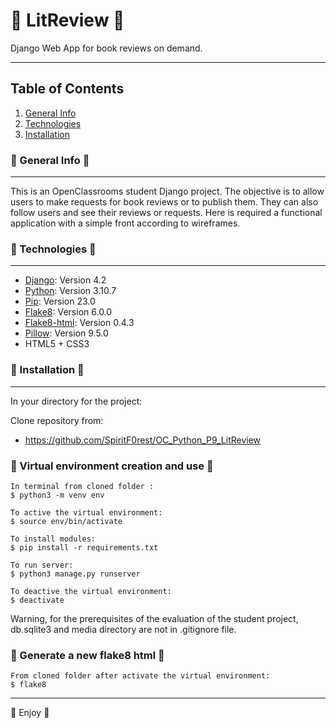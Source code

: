 # :bookmark_tabs: LitReview :bookmark_tabs:

Django Web App for book reviews on demand.

***
## Table of Contents
1. [General Info](#general-info)
2. [Technologies](#technologies)
3. [Installation](#installation)

### :newspaper: General Info :newspaper:
***
This is an OpenClassrooms student Django project. 
The objective is to allow users to make requests for book reviews or to publish them. 
They can also follow users and see their reviews or requests.
Here is required a functional application with a simple front according to wireframes.

### :briefcase: Technologies :briefcase:
*** 
- [Django](https://pypi.org/project/Django/4.2/): Version 4.2
- [Python](https://www.python.org/): Version 3.10.7
- [Pip](https://pypi.org/project/pip/): Version 23.0
- [Flake8](https://pypi.org/project/flake8/): Version 6.0.0
- [Flake8-html](https://pypi.org/project/flake8-html/): Version 0.4.3
- [Pillow](https://pypi.org/project/Pillow/): Version 9.5.0
- HTML5 + CSS3

### :wrench: Installation :wrench:
***
In your directory for the project:

Clone repository from:
- https://github.com/SpiritF0rest/OC_Python_P9_LitReview

### :wrench: Virtual environment creation and use :wrench:

```
In terminal from cloned folder :
$ python3 -m venv env

To active the virtual environment:
$ source env/bin/activate

To install modules: 
$ pip install -r requirements.txt

To run server:
$ python3 manage.py runserver

To deactive the virtual environment: 
$ deactivate
```

Warning, for the prerequisites of the evaluation of the student project, db.sqlite3 and media directory are not in .gitignore file.

### :mag_right: Generate a new flake8 html :mag_right:

```
From cloned folder after activate the virtual environment:
$ flake8
```

***

:snake: Enjoy :snake:
